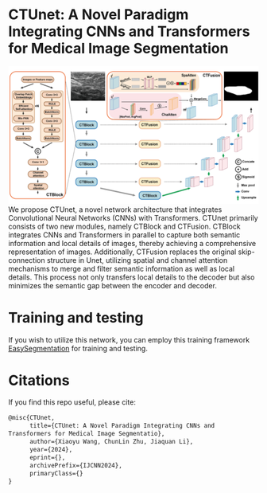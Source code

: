 # CTUnet: A Novel Paradigm Integrating CNNs and Transformers for Medical Image Segmentation
![示例图片](CTUnet.png)
We propose CTUnet, a novel network architecture that integrates Convolutional Neural Networks (CNNs) with Transformers. CTUnet primarily consists of two new modules, namely CTBlock and CTFusion. CTBlock integrates CNNs and Transformers in parallel to capture both semantic information and local details of images, thereby achieving a comprehensive representation of images. Additionally, CTFusion replaces the original skip-connection structure in Unet, utilizing spatial and channel attention mechanisms to merge and filter semantic information as well as local details. This process not only transfers local details to the decoder but also minimizes the semantic gap between the encoder and decoder.

# Training and testing
If you wish to utilize this network, you can employ this training framework [EasySegmentation]([https://openai.com/](https://github.com/WXY-Belief/EasySegmentation)) for training and testing.

# Citations
If you find this repo useful, please cite:
```
@misc{CTUnet,
      title={CTUnet: A Novel Paradigm Integrating CNNs and Transformers for Medical Image Segmentatio}, 
      author={Xiaoyu Wang, ChunLin Zhu, Jiaquan Li},
      year={2024},
      eprint={},
      archivePrefix={IJCNN2024},
      primaryClass={}
}
```
